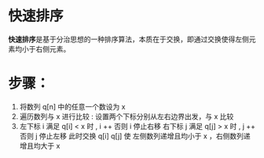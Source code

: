 # 快速排序

**快速排序**是基于分治思想的一种排序算法，本质在于交换，即通过交换使得左侧元素均小于右侧元素。 
# 步骤：
 1. 将数列 q[n] 中的任意一个数设为 x 
 2. 遍历数列与 x 进行比较 : 设置两个下标分别从左右边界出发，与 x 比较
 3. 左下标 i 满足 q[i] < x 时 , i ++    否则 i 停止右移
右下标 j 满足 q[j] > x 时 , j ++    否则 j 停止左移
此时交换 q[i] q[j]  使  左侧数列递增且均小于 x  ，右侧数列递增且均大于 x